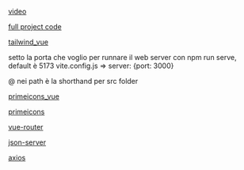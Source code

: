 [video](https://www.youtube.com/watch?v=VeNfHj6MhgA&ab_channel=TraversyMedia)

[full project code](https://github.com/bradtraversy/vue-crash-2024)

[tailwind_vue](https://v2.tailwindcss.com/docs/guides/vue-3-vite)

setto la porta che voglio per runnare il web server con npm run serve, default è 5173 vite.config.js => server: {port: 3000}

@ nei path è la shorthand per src folder

[primeicons_vue](https://primevue.org/icons)

[primeicons](https://github.com/primefaces/primeicons)

[vue-router](https://router.vuejs.org/installation.html)

[json-server](https://www.npmjs.com/package/json-server)

[axios](https://www.npmjs.com/package/axios#package-manager)
